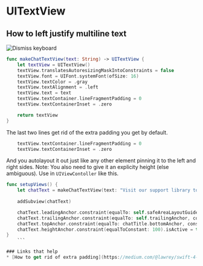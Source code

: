 # UITextView

## How to left justify multiline text

![Dismiss keyboard](https://github.com/jrasmusson/ios-starter-kit/blob/master/basics/UITextView/images/multiline.png)

```swift
func makeChatTextView(text: String) -> UITextView {
    let textView = UITextView()
    textView.translatesAutoresizingMaskIntoConstraints = false
    textView.font = UIFont.systemFont(ofSize: 16)
    textView.textColor = .gray
    textView.textAlignment = .left
    textView.text = text
    textView.textContainer.lineFragmentPadding = 0
    textView.textContainerInset = .zero

    return textView
}
```

The last two lines get rid of the extra padding you get by default.

```swift
    textView.textContainer.lineFragmentPadding = 0
    textView.textContainerInset = .zero
```

And you autolayout it out just like any other element pinning it to the left and right sides. Note: You also need to give it an explicity height (else ambiguous). Use in `UIViewContoller` like this.

```swift
func setupViews() {
    let chatText = makeChatTextView(text: "Visit our support library to discover how to troubleshoot issues and learn about your account")
    
    addSubview(chatText)

    chatText.leadingAnchor.constraint(equalTo: self.safeAreaLayoutGuide.leadingAnchor, constant: 24).isActive = true
    chatText.trailingAnchor.constraint(equalTo: self.trailingAnchor, constant: -24).isActive = true
    chatText.topAnchor.constraint(equalTo: chatTitle.bottomAnchor, constant: 8).isActive = true
    chatText.heightAnchor.constraint(equalToConstant: 100).isActive = true // important!
}
    ```

### Links that help
* [How to get rid of extra padding](https://medium.com/@lawrey/swift-4-align-textview-with-uilabel-66dbc97c91c9)
